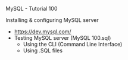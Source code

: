 MySQL - Tutorial 100

Installing & configuring MySQL server
  - https://dev.mysql.com/
  - Testing MySQL server (MySQL 100.sql)
    - Using the CLI (Command Line Interface)
    - Using .SQL files